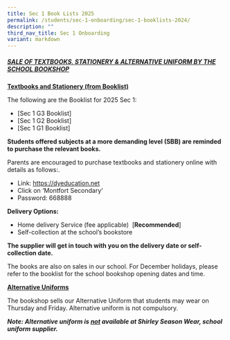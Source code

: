 ```yaml
---
title: Sec 1 Book Lists 2025
permalink: /students/sec-1-onboarding/sec-1-booklists-2024/
description: ""
third_nav_title: Sec 1 Onboarding
variant: markdown
---
```

##### <u>SALE OF TEXTBOOKS, STATIONERY &amp; ALTERNATIVE UNIFORM BY THE SCHOOL BOOKSHOP</u>

<b><u>Textbooks and Stationery (from Booklist)</u></b>

The following are the Booklist for 2025 Sec 1:
* [Sec 1 G3 Booklist]
* [Sec 1 G2 Booklist]
* [Sec 1 G1 Booklist]

**Students offered subjects at a more demanding level (SBB) are reminded to purchase the relevant books.**

Parents are encouraged to purchase textbooks and stationery online with details as follows:. 

* Link: https://dyeducation.net
* Click on ‘Montfort Secondary’
* Password: 668888

<b>Delivery Options:</b>
* Home delivery Service (fee applicable)&nbsp; \[**Recommended**\]
* Self-collection at the school’s bookstore

**The supplier will get in touch with you on the delivery date or self-collection date.**

The books are also on sales in our school. For December holidays, please refer to the booklist for the school bookshop opening dates and time.

<b><u>Alternative Uniforms</u></b>

The bookshop sells our Alternative Uniform that students may wear on Thursday and Friday. Alternative uniform is not compulsory.

<b><i>Note: Alternative uniform is <u>not</u> available at Shirley Season Wear, school uniform supplier.</i></b>